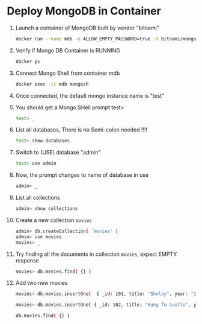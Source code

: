 # Deploy MongoDB in Container

1.  Launch a container of MongoDB built by vendor "bitnami"

    ```bash
    docker run --name mdb -e ALLOW_EMPTY_PASSWORD=true -d bitnami/mongodb
    ```

1.  Verify if Mongo DB Container is RUNNING

    ```bash
    docker ps
    ```

1.  Connect Mongo Shell from container mdb

    ```bash
    docker exec -it mdb mongosh
    ```

1.  Once connected, the default mongo instance name is "test"

1.  You should get a Mongo SHell prompt test>

    ```bash
    test> _
    ```

1.  List all databases, There is no Semi-colon needed !!!!

    ```bash
    test> show databases
    ```

1.  Switch to (USE) database "admin"

    ```bash
    test> use admin
    ```

1.  Now, the prompt changes to name of database in use

    ```bash
    admin> _
    ```

1.  List all collections

    ```bash
    admin> show collections
    ```

1.  Create a new collection `movies`

    ```bash
    admin> db.createCollection( 'movies' )
    admin> use movies
    movies> _
    ```

1.  Try finding all the documents in collection `movies`, expect EMPTY response

    ```bash
    movies> db.movies.find( {} )


    ```

1.  Add two new movies

    ```bash
    movies> db.movies.insertOne(  { _id: 101, title: "Sholay", year: "1975" } )

    movies> db.movies.insertOne( { _id: 102, title: "Kung fu hustle", year: "1990" } )

    db.movies.find( {} )
    ```
